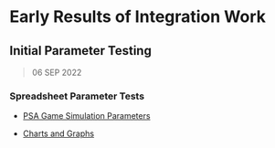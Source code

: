 # Early Results of Integration Work

## Initial Parameter Testing

> 06 SEP 2022

### Spreadsheet Parameter Tests 

- [PSA Game Simulation Parameters](/json/parameters/SeirModelParams_PsaGame_2022-09-06-1049.json)

- [Charts and Graphs](https://app.powerbi.com/view?r=eyJrIjoiZmY4NzgwYTQtMzNkZi00ZWU4LTk1NDAtMDA4MGM5NDM4YzZhIiwidCI6ImU3MGJkMWNmLTM0OTEtNGNmNy1iYWYyLTViMWE0N2IzOWY0NCIsImMiOjF9)
